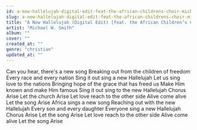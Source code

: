```yaml
---
id: a-new-hallelujah-digital-edit-feat-the-african-childrens-choir-michael-w-smith
slug: a-new-hallelujah-digital-edit-feat-the-african-childrens-choir-michael-w-smith
title: "A New Hallelujah (Digital Edit) [feat. the African Children’s Choir]"
artist: "Michael W. Smith"
album: ""
cover: ""
created_at: ""
genre: "christian"
updated_at: ""
---
```


Can you hear, there's a new song
Breaking out from the children of freedom
Every race and every nation
Sing it out sing a new Hallelujah
Let us sing love to the nations
Bringing hope of the grace that has freed us
Make Him known and make Him famous
Sing it out sing to the new Hallelujah
Chorus
Arise
Let the church Arise
Let love reach to the other side
Alive come alive
Let the song Arise
Africa sings a new song
Reaching out with the new Hallelujah
Every son and every daughter
Everyone sing a new Hallelujah
Chorus
Arise
Let the song Arise
Let love reach to the other side
Alive come alive
Let the song Arise